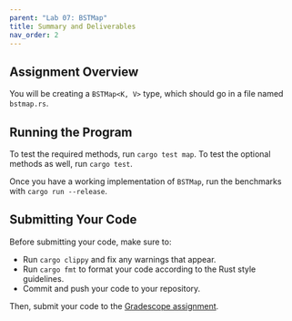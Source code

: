 ```yaml
---
parent: "Lab 07: BSTMap"
title: Summary and Deliverables
nav_order: 2
---
```



## Assignment Overview


You will be creating a `BSTMap<K, V>` type, which should go in a file named `bstmap.rs`.

## Running the Program


To test the required methods, run `cargo test map`. To test the optional methods as well, run `cargo test`.

Once you have a working implementation of `BSTMap`, run the benchmarks with `cargo run --release`.

## Submitting Your Code

Before submitting your code, make sure to:
 - Run `cargo clippy` and fix any warnings that appear.
 - Run `cargo fmt` to format your code according to the Rust style guidelines.
 - Commit and push your code to your repository.

Then, submit your code to the [Gradescope assignment](https://cheese.com/).
